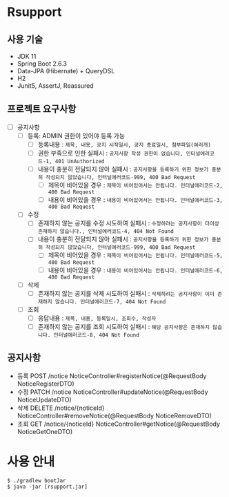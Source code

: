 # Rsupport

## 사용 기술

- JDK 11
- Spring Boot 2.6.3
- Data-JPA (Hibernate) + QueryDSL
- H2 
- Junit5, AssertJ, Reassured

## 프로젝트 요구사항

- [ ] 공지사항
    - [ ] 등록: ADMIN 권한이 있어야 등록 가능
        - [ ] 등록내용 : `제목, 내용, 공지 시작일시, 공지 종료일시, 첨부파일(여러개)`
        - [ ] 권한 부족으로 인한 실패시 : `공지사항 작성 권한이 없습니다, 인터널에러코드-1, 401 UnAuthorized`
        - [ ] 내용이 충분히 전달되지 않아 실패시 : `공지사항을 등록하기 위한 정보가 충분히 작성되지 않았습니다, 인터널에러코드-999, 400 Bad Request`
          - [ ] 제목이 비어있을 경우 : `제목이 비어있어서는 안됩니다. 인터널에러코드-2, 400 Bad Request`
          - [ ] 내용이 비어있을 경우 : `내용이 비어있어서는 안됩니다. 인터널에러코드-3, 400 Bad Request`
    - [ ] 수정
        - [ ] 존재하지 않는 공지를 수정 시도하여 실패시 : `수정하려는 공지사항이 더이상 존재하지 않습니다., 인터널에러코드-4, 404 Not Found`
        - [ ] 내용이 충분히 전달되지 않아 실패시 : `공지사항을 등록하기 위한 정보가 충분히 작성되지 않았습니다, 인터널에러코드-999, 400 Bad Request`
          - [ ] 제목이 비어있을 경우 : `제목이 비어있어서는 안됩니다. 인터널에러코드-5, 400 Bad Request`
          - [ ] 내용이 비어있을 경우 : `내용이 비어있어서는 안됩니다. 인터널에러코드-6, 400 Bad Request`
    - [ ] 삭제
        - [ ]  존재하지 않는 공지를 삭제 시도하여 실패시 : `삭제하려는 공지사항이 이미 존재하지 않습니다. 인터널에러코드-7, 404 Not Found`
    - [ ] 조회
        - [ ] 응답내용 : `제목, 내용, 등록일시, 조회수, 작성자` 
        - [ ] 존재하지 않는 공지를 조회 시도하여 실패시 : `해당 공지사항은 존재하지 않습니다. 인터널에러코드-8, 404 Not Found`

## 공지사항

- 등록 POST /notice NoticeController#registerNotice(@RequestBody NoticeRegisterDTO)
- 수정 PATCH /notice NoticeController#updateNotice(@RequestBody NoticeUpdateDTO)
- 삭제 DELETE /notice/{noticeId} NoticeController#removeNotice(@RequestBody NoticeRemoveDTO)
- 조회 GET /notice/{noticeId} NoticeController#getNotice(@RequestBody NoticeGetOneDTO)

# 사용 안내
```
$ ./gradlew bootJar
$ java -jar [rsupport.jar]
```